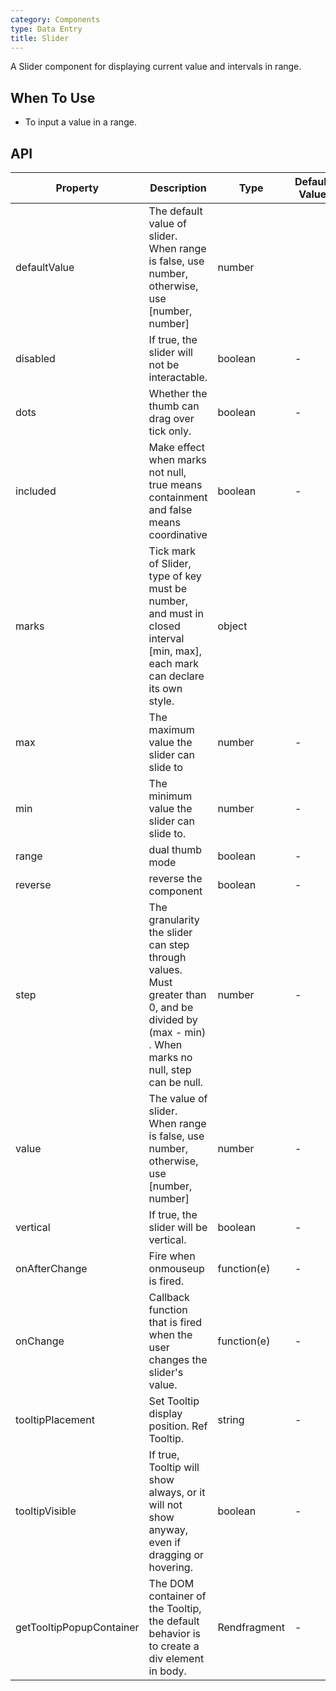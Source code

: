 ```yaml
---
category: Components
type: Data Entry
title: Slider
---
```


A Slider component for displaying current value and intervals in range.

## When To Use

- To input a value in a range.



## API

| Property | Description | Type | Default Value |
| --- | --- | --- | --- |
| defaultValue            | The default value of slider. When range is false, use number, otherwise, use [number, number]      | number         |
| disabled            | If true, the slider will not be interactable.         | boolean         |-       |
| dots |	Whether the thumb can drag over tick only.   | boolean        | -         |
| included | Make effect when marks not null, true means containment and false means coordinative                         | boolean        | -         |
| marks | Tick mark of Slider, type of key must be number, and must in closed interval [min, max], each mark can declare its own style.      | object         |
| max | The maximum value the slider can slide to                        | number        | -         |
| min |The minimum value the slider can slide to.                     | number       | -         |
| range |dual thumb mode                        | boolean        | -         |
| reverse | reverse the component                         | boolean       | -         |
| step | The granularity the slider can step through values. Must greater than 0, and be divided by (max - min) . When marks no null, step can be null.   | number        | -         |
| value | The value of slider. When range is false, use number, otherwise, use [number, number]         | number        | -         |
| vertical | If true, the slider will be vertical.                   | boolean        | -         |
| onAfterChange |Fire when onmouseup is fired.                        | function(e)        | -         |
| onChange |Callback function that is fired when the user changes the slider's value.                          | function(e)        | -         |
| tooltipPlacement | 	Set Tooltip display position. Ref Tooltip.                          | string        | -         |
| tooltipVisible |If true, Tooltip will show always, or it will not show anyway, even if dragging or hovering.                           | boolean        | -         |
| getTooltipPopupContainer |The DOM container of the Tooltip, the default behavior is to create a div element in body.                         | Rendfragment        | -         |

